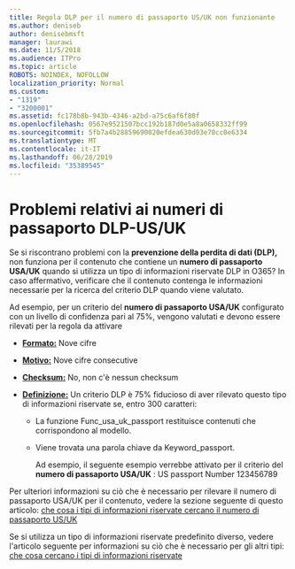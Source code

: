 ```yaml
---
title: Regola DLP per il numero di passaporto US/UK non funzionante
ms.author: deniseb
author: denisebmsft
manager: laurawi
ms.date: 11/5/2018
ms.audience: ITPro
ms.topic: article
ROBOTS: NOINDEX, NOFOLLOW
localization_priority: Normal
ms.custom:
- "1319"
- "3200001"
ms.assetid: fc178b8b-943b-4346-a2bd-a75c6af6f80f
ms.openlocfilehash: 0567e9521507bcc192b187d0e5a8a0658332ff99
ms.sourcegitcommit: 5fb7a4b28859690020efdea630d03e70cc0e6334
ms.translationtype: MT
ms.contentlocale: it-IT
ms.lasthandoff: 06/28/2019
ms.locfileid: "35389545"
---
```

# <a name="problems-with-dlp---usuk-passport-numbers"></a>Problemi relativi ai numeri di passaporto DLP-US/UK

Se si riscontrano problemi con la **prevenzione della perdita di dati (DLP),** non funziona per il contenuto che contiene un **numero di passaporto USA/UK** quando si utilizza un tipo di informazioni riservate DLP in O365? In caso affermativo, verificare che il contenuto contenga le informazioni necessarie per la ricerca del criterio DLP quando viene valutato.
  
Ad esempio, per un criterio del **numero di passaporto USA/UK** configurato con un livello di confidenza pari al 75%, vengono valutati e devono essere rilevati per la regola da attivare
  
- **[Formato:](https://docs.microsoft.com/office365/securitycompliance/what-the-sensitive-information-types-look-for#format-77)** Nove cifre

- **[Motivo:](https://docs.microsoft.com/office365/securitycompliance/what-the-sensitive-information-types-look-for#pattern-77)** Nove cifre consecutive

- **[Checksum:](https://docs.microsoft.com/office365/securitycompliance/what-the-sensitive-information-types-look-for#checksum-76)** No, non c'è nessun checksum

- **[Definizione:](https://docs.microsoft.com/office365/securitycompliance/what-the-sensitive-information-types-look-for#definition-77)** Un criterio DLP è 75% fiducioso di aver rilevato questo tipo di informazioni riservate se, entro 300 caratteri:

  - La funzione Func_usa_uk_passport restituisce contenuti che corrispondono al modello.

  - Viene trovata una parola chiave da Keyword_passport.

    Ad esempio, il seguente esempio verrebbe attivato per il criterio del **numero di passaporto USA/UK** : US passport Number 123456789

Per ulteriori informazioni su ciò che è necessario per rilevare il numero di passaporto USA/UK per il contenuto, vedere la sezione seguente di questo articolo: [che cosa i tipi di informazioni riservate cercano il numero di passaporto US/UK](https://docs.microsoft.com/office365/securitycompliance/what-the-sensitive-information-types-look-for#us--uk-passport-number)
  
Se si utilizza un tipo di informazioni riservate predefinito diverso, vedere l'articolo seguente per informazioni su ciò che è necessario per gli altri tipi: [che cosa cercano i tipi di informazioni riservate](https://docs.microsoft.com/office365/securitycompliance/what-the-sensitive-information-types-look-for)
  